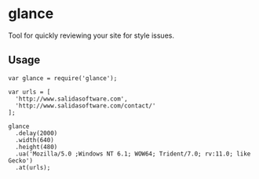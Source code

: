 # glance
Tool for quickly reviewing your site for style issues.

## Usage

    var glance = require('glance');
    
    var urls = [
      'http://www.salidasoftware.com',
      'http://www.salidasoftware.com/contact/'
    ];
    
    glance
      .delay(2000)
      .width(640)
      .height(480)
      .ua('Mozilla/5.0 ;Windows NT 6.1; WOW64; Trident/7.0; rv:11.0; like Gecko')
      .at(urls);
